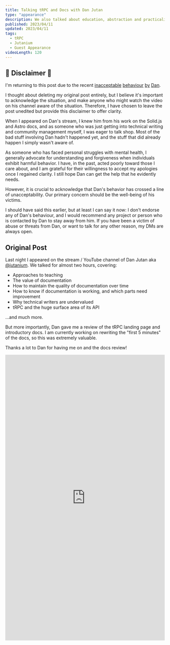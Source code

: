```yaml
---
title: Talking tRPC and Docs with Dan Jutan
type: "appearance"
description: We also talked about education, abstraction and practicality, dx, open source, and much more
published: 2023/04/11
updated: 2023/04/11
tags:
  - tRPC
  - Jutanium
  - Guest Appearance
videoLength: 120
---
```


## 🚨 Disclaimer 🚨

I'm returning to this post due to the recent [inacceptable](https://twitter.com/zeu_dev/status/1678935365699371010) [behaviour](https://twitter.com/devagrawal09/status/1679268841673707528) [by](https://twitter.com/crutchcorn/status/1679214679430922240) [Dan](https://twitter.com/LadyBluenotes/status/1679242965263454208).

I thought about deleting my original post entirely, but I believe it's important to acknowledge the situation, and make anyone who might watch the video on his channel aware of the situation. Therefore, I have chosen to leave the post unedited but provide this disclaimer to offer clarity.

When I appeared on Dan's stream, I knew him from his work on the Solid.js and Astro docs, and as someone who was just getting into technical writing and community management myself, I was eager to talk shop. Most of the bad stuff involving Dan hadn't happened yet, and the stuff that did already happen I simply wasn't aware of.

As someone who has faced personal struggles with mental health, I generally advocate for understanding and forgiveness when individuals exhibit harmful behavior. I have, in the past, acted poorly toward those I care about, and I am grateful for their willingness to accept my apologies once I regained clarity. I still hope Dan can get the help that he evidently needs.

However, it is crucial to acknowledge that Dan's behavior has crossed a line of unacceptability. Our primary concern should be the well-being of his victims.

I should have said this earlier, but at least I can say it now: I don't endorse any of Dan's behaviour, and I would recommend any project or person who is contacted by Dan to stay away from him. If you have been a victim of abuse or threats from Dan, or want to talk for any other reason, my DMs are always open.

## Original Post

Last night I appeared on the stream / YouTube channel of Dan Jutan aka [@jutanium](https://twitter.com/jutanium). We talked for almost two hours, covering:

- Approaches to teaching
- The value of documentation
- How to maintain the quality of documentation over time
- How to know if documentation is working, and which parts need improvement
- Why technical writers are undervalued
- tRPC and the huge surface area of its API

...and much more.

But more importantly, Dan gave me a review of the tRPC landing page and introductory docs. I am currently working on rewriting the "first 5 minutes" of the docs, so this was extremely valuable.

Thanks a lot to Dan for having me on and the docs review!

<div class="video-container">
  <iframe
    width="100%"
    height="900px"
    src="https://www.youtube.com/embed/PWRRHoGDJhY?feature=oembed"
    frameborder="0"
    allow="accelerometer; 
    autoplay; 
    encrypted-media; 
    gyroscope; 
    picture-in-picture"
    allowfullscreen
  ></iframe>
</div>
